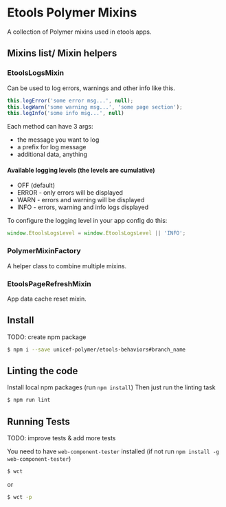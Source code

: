 # Etools Polymer Mixins

A collection of Polymer mixins used in etools apps.

## Mixins list/ Mixin helpers
### EtoolsLogsMixin

Can be used to log errors, warnings and other info like this.
```javascript
this.logError('some error msg...', null);
this.logWarn('some warning msg...', 'some page section');
this.logInfo('some info msg...', null)
```

Each method can have 3 args:
   - the message you want to log
   - a prefix for log message
   - additional data, anything

#### Available logging levels (the levels are cumulative)
  - OFF (default)
  - ERROR - only errors will be displayed
  - WARN - errors and warning will be displayed
  - INFO - errors, warning and info logs displayed

To configure the logging level in your app config do this:
```javascript
window.EtoolsLogsLevel = window.EtoolsLogsLevel || 'INFO';
```

### PolymerMixinFactory

A helper class to combine multiple mixins.

### EtoolsPageRefreshMixin

App data cache reset mixin.

## Install
TODO: create npm package
```bash
$ npm i --save unicef-polymer/etools-behaviors#branch_name
```

## Linting the code

Install local npm packages (run `npm install`)
Then just run the linting task

```bash
$ npm run lint
```

## Running Tests

TODO: improve tests & add more tests

You need to have `web-component-tester` installed (if not run `npm install -g web-component-tester`)
```bash
$ wct
```
or
```bash
$ wct -p
```
